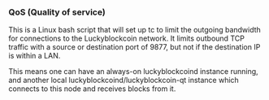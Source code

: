 ### QoS (Quality of service) ###

This is a Linux bash script that will set up tc to limit the outgoing bandwidth for connections to the Luckyblockcoin network. It limits outbound TCP traffic with a source or destination port of 9877, but not if the destination IP is within a LAN.

This means one can have an always-on luckyblockcoind instance running, and another local luckyblockcoind/luckyblockcoin-qt instance which connects to this node and receives blocks from it.
